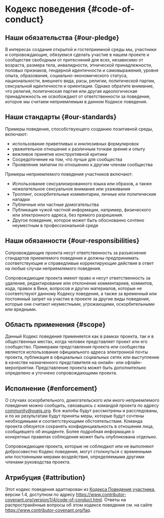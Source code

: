 # Кодекс поведения {#code-of-conduct}

## Наши обязательства {#our-pledge}

В интересах создания открытой и гостеприимной среды мы, участники и сопровождающие, обязуемся сделать участие в нашем проекте и сообществе свободным от притеснений для всех, независимо от возраста, размера тела, инвалидности, этнической принадлежности, половых признаков, гендерной идентичности и самовыражения, уровня опыта, образования, социально-экономического статуса, национальности, внешнего вида, расы, религии, политической партии, сексуальной идентичности и ориентации. Однако обратите внимание, что религия, политическая партия или другая идеологическая принадлежность не освобождают от ответственности за поведение, которое мы считаем неприемлемым в данном Кодексе поведения.

## Наши стандарты {#our-standards}

Примеры поведения, способствующего созданию позитивной среды, включают:

- использование приветливых и инклюзивных формулировок
- уважительное отношение к различным точкам зрения и опыту
- вежливое принятие конструктивной критики
- Сосредоточение на том, что лучше для сообщества
- Проявление эмпатии по отношению к другим членам сообщества

Примеры неприемлемого поведения участников включают:

- Использование сексуализированного языка или образов, а также нежелательное сексуальное внимание или ухаживания
- Троллинг, оскорбительные комментарии, личные или политические нападки
- Публичные или частные домогательства
- Публикация чужой частной информации, например, физического или электронного адреса, без прямого разрешения.
- Другое поведение, которое может быть обоснованно сочтено неуместным в профессиональной среде

## Наши обязанности {#our-responsibilities}

Сопровождающие проекта несут ответственность за разъяснение стандартов приемлемого поведения и должны предпринимать соответствующие и справедливые корректирующие действия в ответ на любые случаи неприемлемого поведения.

Сопровождающие проекта имеют право и несут ответственность за удаление, редактирование или отклонение комментариев, коммитов, кода, правок в Вики, вопросов и других материалов, которые не соответствуют данному Кодексу поведения, а также за временный или постоянный запрет на участие в проекте за другие виды поведения, которые они считают неуместными, угрожающими, оскорбительными или вредными.

## Область применения {#scope}

Данный Кодекс поведения применяется как в рамках проекта, так и в общественных местах, когда человек представляет проект или его сообщество. Примерами представления проекта или сообщества являются использование официального адреса электронной почты проекта, публикация в официальных социальных сетях или выступление в качестве назначенного представителя на онлайн- или офлайн-мероприятии. Представление проекта может быть дополнительно определено и уточнено сопровождающими проекта.

## Исполнение {#enforcement}

О случаях оскорбительного, домогательского или иного неприемлемого поведения можно сообщить, связавшись с командой проекта по адресу community@vuejs.org. Все жалобы будут рассмотрены и расследованы, и по их результатам будут приняты меры, которые будут сочтены необходимыми и соответствующими обстоятельствам. Команда проекта обязуется сохранять конфиденциальность в отношении лица, сообщившего об инциденте. Более подробная информация о конкретных правилах соблюдения может быть опубликована отдельно.

Сопровождающие проекта, которые не соблюдают или не выполняют добросовестно Кодекс поведения, могут столкнуться с временными или постоянными мерами воздействия, определяемыми другими членами руководства проекта.

## Атрибуция {#attribution}

Этот кодекс поведения адаптирован из [Кодекса Поведения участника][homepage], версии 1.4, доступном по адресу https://www.contributor-covenant.org/version/1/4/code-of-conduct.html.
Ответы на распространённые вопросы об этом кодексе поведения см. на сайте https://www.contributor-covenant.org/faq.

[homepage]: https://www.contributor-covenant.org
